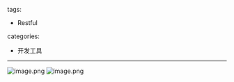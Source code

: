 tags:

- Restful

categories:

- 开发工具

---

![image.png](https://raw.githubusercontent.com/choodsire666/blog-img/main/Apifox/c58f593bc13a066f3d7f13e93ce21e8b.png)
![image.png](https://raw.githubusercontent.com/choodsire666/blog-img/main/Apifox/8aa7c74a25de64618ac82ec237bddb2c.png)
